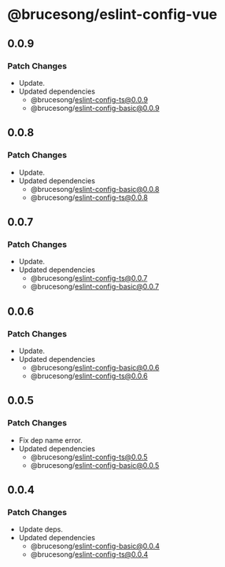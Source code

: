 # @brucesong/eslint-config-vue

## 0.0.9

### Patch Changes

- Update.
- Updated dependencies
  - @brucesong/eslint-config-ts@0.0.9
  - @brucesong/eslint-config-basic@0.0.9

## 0.0.8

### Patch Changes

- Update.
- Updated dependencies
  - @brucesong/eslint-config-basic@0.0.8
  - @brucesong/eslint-config-ts@0.0.8

## 0.0.7

### Patch Changes

- Update.
- Updated dependencies
  - @brucesong/eslint-config-ts@0.0.7
  - @brucesong/eslint-config-basic@0.0.7

## 0.0.6

### Patch Changes

- Update.
- Updated dependencies
  - @brucesong/eslint-config-basic@0.0.6
  - @brucesong/eslint-config-ts@0.0.6

## 0.0.5

### Patch Changes

- Fix dep name error.
- Updated dependencies
  - @brucesong/eslint-config-ts@0.0.5
  - @brucesong/eslint-config-basic@0.0.5

## 0.0.4

### Patch Changes

- Update deps.
- Updated dependencies
  - @brucesong/eslint-config-basic@0.0.4
  - @brucesong/eslint-config-ts@0.0.4
